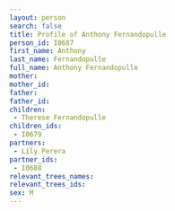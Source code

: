 ```yaml
---
layout: person
search: false
title: Profile of Anthony Fernandopulle
person_id: I0687
first_name: Anthony
last_name: Fernandopulle
full_name: Anthony Fernandopulle
mother: 
mother_id: 
father: 
father_id: 
children:
 - Therese Fernandopulle
children_ids:
 - I0679
partners:
 - Lily Perera
partner_ids:
 - I0688
relevant_trees_names:
relevant_trees_ids:
sex: M
---
```



